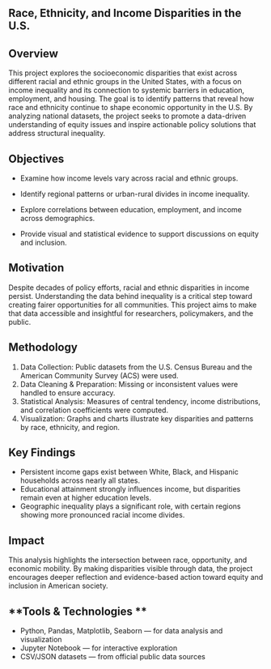 **Race, Ethnicity, and Income Disparities in the U.S.**
----------------------------------------------------------------------------------------------------------------------------------------------------------------

**Overview**
----------------------------------------------------------------------------------------------------------------------------------------------------------------
This project explores the socioeconomic disparities that exist across different racial and ethnic groups in the United States, with a focus on income inequality and its connection to systemic barriers in education, employment, and housing. The goal is to identify patterns that reveal how race and ethnicity continue to shape economic opportunity in the U.S.
By analyzing national datasets, the project seeks to promote a data-driven understanding of equity issues and inspire actionable policy solutions that address structural inequality.

**Objectives**
----------------------------------------------------------------------------------------------------------------------------------------------------------------
- Examine how income levels vary across racial and ethnic groups.

- Identify regional patterns or urban-rural divides in income inequality.

- Explore correlations between education, employment, and income across demographics.
  
- Provide visual and statistical evidence to support discussions on equity and inclusion.

**Motivation**
----------------------------------------------------------------------------------------------------------------------------------------------------------------
Despite decades of policy efforts, racial and ethnic disparities in income persist. Understanding the data behind inequality is a critical step toward creating fairer opportunities for all communities. This project aims to make that data accessible and insightful for researchers, policymakers, and the public.

**Methodology**
----------------------------------------------------------------------------------------------------------------------------------------------------------------
1. Data Collection: Public datasets from the U.S. Census Bureau and the American Community Survey (ACS) were used.
2. Data Cleaning & Preparation: Missing or inconsistent values were handled to ensure accuracy.
3. Statistical Analysis: Measures of central tendency, income distributions, and correlation coefficients were computed.
4. Visualization: Graphs and charts illustrate key disparities and patterns by race, ethnicity, and region.

**Key Findings**
----------------------------------------------------------------------------------------------------------------------------------------------------------------
- Persistent income gaps exist between White, Black, and Hispanic households across nearly all states.
- Educational attainment strongly influences income, but disparities remain even at higher education levels.
- Geographic inequality plays a significant role, with certain regions showing more pronounced racial income divides.

**Impact**
----------------------------------------------------------------------------------------------------------------------------------------------------------------
This analysis highlights the intersection between race, opportunity, and economic mobility. By making disparities visible through data, the project encourages deeper reflection and evidence-based action toward equity and inclusion in American society.


**Tools & Technologies **
----------------------------------------------------------------------------------------------------------------------------------------------------------------
- Python, Pandas, Matplotlib, Seaborn — for data analysis and visualization
- Jupyter Notebook — for interactive exploration
- CSV/JSON datasets — from official public data sources
